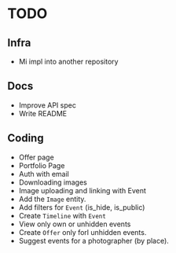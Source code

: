 # TODO

## Infra
- Mi impl into another repository

## Docs
- Improve API spec
- Write README

## Coding
- Offer page
- Portfolio Page
- Auth with email
- Downloading images
- Image uploading and linking with Event
- Add the `Image` entity.
- Add filters for `Event` (is_hide, is_public)
- Create `Timeline` with `Event`
- View only own or unhidden events
- Create `Offer` only forl unhidden events.
- Suggest events for a photographer (by place).
